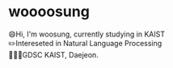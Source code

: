 # woooosung

:smile:Hi, I'm woosung, currently studying in KAIST<br/>
:pencil2:Intereseted in Natural Language Processing<br/>
👨🏻‍💻GDSC KAIST, Daejeon.<br/>
